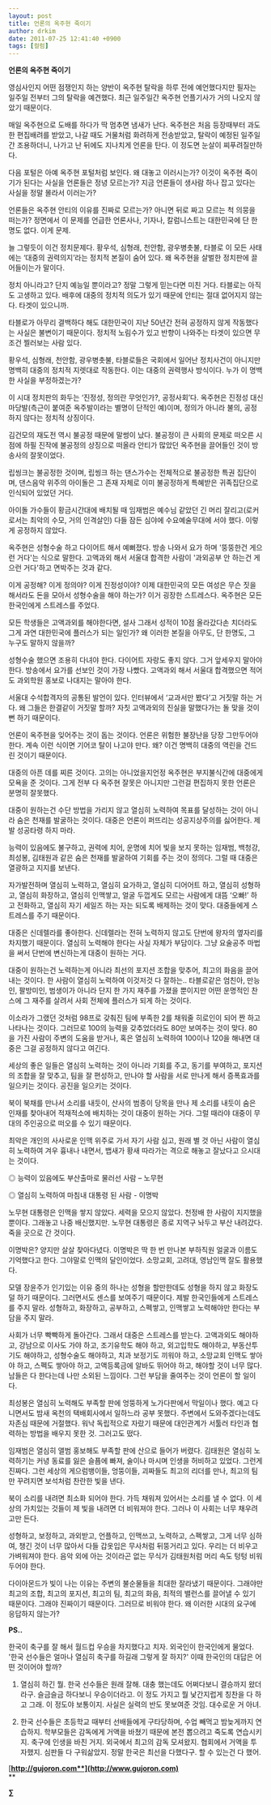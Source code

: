 ```yaml
---
layout: post
title: 언론의 옥주현 죽이기
author: drkim
date: 2011-07-25 12:41:40 +0900
tags: [컬럼]
---
```

**언론의 옥주현 죽이기** 

영심사인지 어떤 점쟁인지 하는 양반이 옥주현 탈락을 하루 전에 예언했다지만 필자는 일주일 전부터 그의 탈락을 예견했다. 최근 일주일간 옥주현 언플기사가 거의 나오지 않았기 때문이다. 

매일 옥주현으로 도배를 하다가 딱 멈추면 냄새가 난다. 옥주현은 처음 등장때부터 과도한 편집배려를 받았고, 나갈 때도 거물처럼 화려하게 전송받았고, 탈락이 예정된 일주일간 조용하더니, 나가고 난 뒤에도 지나치게 언론을 탄다. 이 정도면 눈살이 찌푸려질만하다. 

다음 포털은 아예 옥주현 포털처럼 보인다. 왜 대놓고 이러시는가? 이것이 옥주현 죽이기가 된다는 사실을 언론들은 정녕 모르는가? 지금 언론들이 생사람 하나 잡고 있다는 사실을 정말 몰라서 이러는가? 

언론들은 옥주현 안티의 이유를 진짜로 모르는가? 아니면 뒤로 짜고 모르는 척 의뭉을 떠는가? 정면에서 이 문제를 언급한 언론사나, 기자나, 칼럼니스트는 대한민국에 단 한 명도 없다. 이게 문제. 

늘 그렇듯이 이건 정치문제다. 황우석, 심형래, 천안함, 광우병촛불, 타블로 이 모든 사태에는 ‘대중의 권력의지’라는 정치적 본질이 숨어 있다. 왜 옥주현을 살벌한 정치판에 끌어들이는가 말이다. 

정치 아니라고? 단지 예능일 뿐이라고? 정말 그렇게 믿는다면 미친 거다. 타블로는 아직도 고생하고 있다. 배후에 대중의 정치적 의도가 있기 때문에 안티는 절대 없어지지 않는다. 타겟이 있으니까. 

타블로가 아무리 결백하다 해도 대한민국이 지난 50년간 전혀 공정하지 않게 작동했다는 사실은 불변이기 때문이다. 정치적 노림수가 있고 반향이 나와주는 타겟이 있으면 무조건 찔러보는 사람 있다. 

황우석, 심형래, 천안함, 광우병촛불, 타블로들은 국회에서 일어난 정치사건이 아니지만 명백히 대중의 정치적 지렛대로 작동한다. 이는 대중의 권력행사 방식이다. 누가 이 명백한 사실을 부정하겠는가? 

이 시대 정치판의 화두는 ‘진정성, 정의란 무엇인가?, 공정사회’다. 옥주현은 진정성 대신 마당발(측근이 붙여준 옥주발이라는 별명이 단적인 예)이며, 정의가 아니라 불의, 공정하지 않다는 정치적 상징이다. 

김건모의 재도전 역시 불공정 때문에 말썽이 났다. 불공정이 큰 사회의 문제로 떠오른 시점에 하필 진작에 불공정의 상징으로 떠올라 안티가 많았던 옥주현을 끌어들인 것이 방송사의 잘못이었다. 

립씽크는 불공정한 것이며, 립씽크 하는 댄스가수는 전체적으로 불공정한 특권 집단이며, 댄스음악 위주의 아이돌은 그 존재 자체로 이미 불공정하게 특혜받은 귀족집단으로 인식되어 있었던 거다. 

아이돌 가수들이 황금시간대에 배치될 때 임재범은 예수님 같았던 긴 머리 잘리고(로커로서는 최악의 수모, 거의 인격살인) 다들 잠든 심야에 수요예술무대에 서야 했다. 이렇게 공정하지 않았다. 

옥주현은 성형수술 하고 다이어트 해서 예뻐졌다. 방송 나와서 요가 하며 '뚱뚱한건 게으런 거다'는 식으로 말한다. 고액과외 해서 서울대 합격한 사람이 '과외공부 안 하는건 게으런 거다'하고 면박주는 것과 같다. 

이게 공정해? 이게 정의야? 이게 진정성이야? 이제 대한민국의 모든 여성은 무슨 짓을 해서라도 돈을 모아서 성형수술을 해야 하는가? 이거 굉장한 스트레스다. 옥주현은 모든 한국인에게 스트레스를 주었다. 

모든 학생들은 고액과외를 해야한다면, 설사 그래서 성적이 10점 올라갔다손 치더라도 그게 과연 대한민국에 플러스가 되는 일인가? 왜 이러한 본질을 아무도, 단 한명도, 그 누구도 말하지 않을까? 

성형수술 했으면 조용히 다녀야 한다. 다이어트 자랑도 좋지 않다. 그거 앞세우지 말아야 한다. 방송에서 요가를 선보인 것이 가장 나빴다. 고액과외 해서 서울대 합격했으면 적어도 과외학원 홍보로 나대지는 말아야 한다. 

서울대 수석합격자의 공통된 발언이 있다. 인터뷰에서 ‘교과서만 봤다’고 거짓말 하는 거다. 왜 그들은 한결같이 거짓말 할까? 자칫 고액과외의 진실을 말했다가는 돌 맞을 것이 뻔 하기 때문이다. 

언론이 옥주현을 잊어주는 것이 돕는 것이다. 언론은 위험한 불장난을 당장 그만두어야 한다. 계속 이런 식이면 기어코 탈이 나고야 만다. 왜? 이건 명백히 대중의 역린을 건드린 것이기 때문이다. 

대중의 아픈 데를 찌른 것이다. 고의는 아니었을지언정 옥주현은 부지불식간에 대중에게 모욕을 준 것이다. 그게 전부 다 옥주현 잘못은 아니지만 그런걸 편집하지 못한 언론은 분명히 잘못했다. 

대중이 원하는건 수단 방법을 가리지 않고 열심히 노력하여 목표를 달성하는 것이 아니라 숨은 천재를 발굴하는 것이다. 대중은 언론이 퍼뜨리는 성공지상주의를 싫어한다. 제발 성공타령 하지 마라. 

능력이 있음에도 불구하고, 권력에 치어, 운명에 치어 빛을 보지 못하는 임재범, 백청강, 최성봉, 김태원과 같은 숨은 천재를 발굴하여 기회를 주는 것이 정의다. 그럴 때 대중은 열광하고 지지를 보낸다. 

자가발전하며 열심히 노력하고, 열심히 요가하고, 열심히 디어어트 하고, 열심히 성형하고, 열심히 화장하고, 열심히 인맥쌓고, 얼굴 두껍게도 모르는 사람에게 대뜸 ‘오빠!’ 하고 전화하고, 열심히 자기 세일즈 하는 자는 되도록 배제하는 것이 맞다. 대중들에게 스트레스를 주기 때문이다. 

대중은 신데렐라를 좋아한다. 신데렐라는 전혀 노력하지 않고도 단번에 왕자의 옆자리를 차지했기 때문이다. 열심히 노력해야 한다는 사실 자체가 부담이다. 그냥 요술공주 마법을 써서 단번에 변신하는게 대중이 원하는 거다. 

대중이 원하는건 노력하는게 아니라 최선의 포지션 조합을 맞추어, 최고의 화음을 끌어내는 것이다. 한 사람이 열심히 노력하여 이것저것 다 잘하는.. 타블로같은 엄친아, 만능인, 팔방미인, 범생이가 아니라 단지 한 가지 재주를 가졌을 뿐이지만 어떤 운명적인 찬스에 그 재주를 살려서 사회 전체에 플러스가 되게 하는 것이다. 

이소라가 그랬던 것처럼 98프로 갖춰진 팀에 부족한 2를 채워줄 히로인이 되어 짠 하고 나타나는 것이다. 그러므로 100의 능력을 갖추었더라도 80만 보여주는 것이 맞다. 80을 가진 사람이 주변의 도움을 받거나, 혹은 열심히 노력하여 100이나 120을 해내면 대중은 그걸 공정하지 않다고 여긴다. 

세상의 좋은 일들은 열심히 노력하는 것이 아니라 기회를 주고, 동기를 부여하고, 포지션의 조합을 잘 맞추고, 팀을 잘 편성하고, 만나야 할 사람을 서로 만나게 해서 증폭효과를 일으키는 것이다. 공진을 일으키는 것이다. 

북이 북채를 만나서 소리를 내듯이, 산사의 범종이 당목을 만나 제 소리를 내듯이 숨은 인재를 찾아내어 적재적소에 배치하는 것이 대중이 원하는 거다. 그럴 때라야 대중이 무대의 주인공으로 떠오를 수 있기 때문이다. 

최악은 개인의 사사로운 인맥 위주로 가서 자기 사람 심고, 원래 별 것 아닌 사람이 열심히 노력하여 겨우 흉내나 내면서, 뱁새가 황새 따라가는 격으로 해놓고 잘났다고 으시대는 것이다. 

◎ 능력이 있음에도 부산출마로 물러선 사람 – 노무현

  
◎ 열심히 노력하여 마침내 대통령 된 사람 - 이명박 

노무현 대통령은 인맥을 쌓지 않았다. 세력을 모으지 않았다. 천정배 한 사람이 지지했을 뿐이다. 그래놓고 나중 배신했지만. 노무현 대통령은 종로 지역구 놔두고 부산 내려갔다. 죽을 곳으로 간 것이다. 

이명박은? 양지만 살살 찾아다녔다. 이명박은 딱 한 번 만나본 부하직원 얼굴과 이름도 기억했다고 한다. 그야말로 인맥의 달인이었다. 소망교회, 고려대, 영남인맥 잘도 활용했다. 

모델 장윤주가 인기있는 이유 중의 하나는 성형을 할만한데도 성형을 하지 않고 화장도 덜 하기 때문이다. 그러면서도 센스를 보여주기 때문이다. 제발 한국인들에게 스트레스를 주지 말라. 성형하고, 화장하고, 공부하고, 스펙쌓고, 인맥쌓고 노력해야만 한다는 부담을 주지 말라. 

사회가 너무 빡빡하게 돌아간다. 그래서 대중은 스트레스를 받는다. 고액과외도 해야하고, 강남으로 이사도 가야 하고, 조기유학도 해야 하고, 외고입학도 해야하고, 부동산투기도 해야하고, 성형수술도 해야하고, 치과 보정기도 끼워야 하고, 소망교회 인맥도 쌓아야 하고, 스펙도 쌓아야 하고, 고액등록금에 알바도 뛰어야 하고, 해야할 것이 너무 많다. 남들은 다 한다는데 나만 소외된 느낌이다. 그런 부담을 줄여주는 것이 언론이 할 일이다. 

최성봉은 열심히 노력해도 부족할 판에 엉뚱하게 노가다판에서 막일이나 했다. 예고 다니면서도 밤새 옥천의 택배회사에서 일하느라 공부 못했다. 주변에서 도와주겠다는데도 자존심 때문에 거절했다. 워낙 독립적으로 자랐기 때문에 대인관계가 서툴러 타인과 협력하는 방법을 배우지 못한 것. 그러고도 떴다. 

임재범은 열심히 앨범 홍보해도 부족할 판에 산으로 들어가 버렸다. 김태원은 열심히 노력하기는 커녕 동료를 잃은 슬픔에 빠져, 술이나 마시며 인생을 허비하고 있었다. 그런게 진짜다. 그런 세상의 게으럼뱅이들, 엉뚱이들, 괴짜들도 최고의 리더를 만나, 최고의 팀만 꾸려지면 보석처럼 찬란한 빛을 낸다. 

북이 소리를 내려면 최소화 되어야 한다. 가득 채워져 있어서는 소리를 낼 수 없다. 이 세상의 가치있는 것들이 제 빛을 내려면 더 비워져야 한다. 그러나 이 사회는 너무 채우려고만 든다. 

성형하고, 보정하고, 과외받고, 언플하고, 인맥쓰고, 노력하고, 스펙쌓고, 그게 너무 심하여, 챙긴 것이 너무 많아서 다들 갑옷입은 무사처럼 뒤뚱거리고 있다. 우리는 더 비우고 가벼워져야 한다. 음악 외에 아는 것이라곤 없는 무식가 김태원처럼 머리 속도 텅텅 비워두어야 한다. 

다이아몬드가 빛이 나는 이유는 주변의 불순물들을 최대한 잘라냈기 때문이다. 그래야만 최고의 조합, 최고의 포지션, 최고의 팀, 최고의 화음, 최적의 밸런스를 끌어낼 수 있기 때문이다. 그래야 진짜이기 때문이다. 그러므로 비워야 한다. 왜 이러한 시대의 요구에 응답하지 않는가? 



  


**PS..**

한국이 축구를 잘 해서 월드컵 우승을 차지했다고 치자. 외국인이 한국인에게 물었다. '한국 선수들은 얼마나 열심히 축구를 하길래 그렇게 잘 하지?' 이때 한국인의 대답은 어떤 것이어야 할까?

  


1) 열심히 하긴 뭘. 한국 선수들은 원래 잘해. 대충 했는데도 어쩌다보니 결승까지 왔더라구. 슬금슬금 하다보니 우승이더라고. 이 정도 가지고 뭘 낯간지럽게 칭찬을 다 하고 그래. 이 정도야 보통이지. 사실은 실력의 반도 못보여준 것임. 대수로운 거 아녀.

  


2) 한국 선수들은 초등학교 때부터 선배들에게 구타당하며, 수업 빼먹고 밤늦게까지 연습하지. 학부모들은 감독에게 거액을 바쳤기 때문에 본전 뽑으려고 죽도록 연습시키지. 축구에 인생을 바친 거지. 외국에서 최고의 감독 모셔왔지. 협회에서 거액을 투자했지. 심판들 다 구워삶았지. 정말 한국은 최선을 다했다구. 할 수 있는건 다 했어.






  




[**http://gujoron.com**](http://www.gujoron.com)**  
** 

**∑**